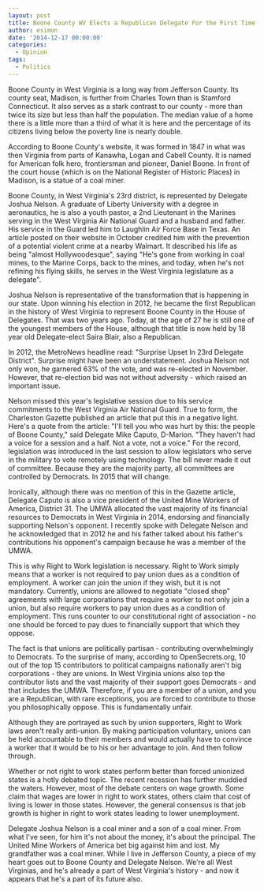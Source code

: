 ```yaml
---
layout: post
title: Boone County WV Elects a Republican Delegate For the First Time Ever
author: esimon
date: '2014-12-17 00:00:00'
categories:
  - Opinion
tags:
  - Politics
---
```

Boone County in West Virginia is a long way from Jefferson County. Its county seat, Madison, is further from Charles Town than is Stamford Connecticut. It also serves as a stark contrast to our county - more than twice its size but less than half the population. The median value of a home there is a little more than a third of what it is here and the percentage of its citizens living below the poverty line is nearly double. 

According to Boone County's website, it was formed in 1847 in what was then Virginia from parts of Kanawha, Logan and Cabell County. It is named for American folk hero, frontiersman and pioneer, Daniel Boone. In front of the court house (which is on the National Register of Historic Places) in Madison, is a statue of a coal miner. 

Boone County, in West Virginia's 23rd district, is represented by Delegate Joshua Nelson. A graduate of Liberty University with a degree in aeronautics, he is also a youth pastor, a 2nd Lieutenant in the Marines serving in the West Virginia Air National Guard and a husband and father. His service in the Guard led him to Laughlin Air Force Base in Texas. An article posted on their website in October credited him with the prevention of a potential violent crime at a nearby Walmart. It described his life as being "almost Hollywoodesque", saying "He's gone from working in coal mines, to the Marine Corps, back to the mines, and today, when he's not refining his flying skills, he serves in the West Virginia legislature as a delegate".

Joshua Nelson is representative of the transformation that is happening in our state. Upon winning his election in 2012, he became the first Republican in the history of West Virginia to represent Boone County in the House of Delegates. That was two years ago. Today, at the age of 27 he is still one of the youngest members of the House, although that title is now held by 18 year old Delegate-elect Saira Blair, also a Republican. 

In 2012, the MetroNews headline read: "Surprise Upset In 23rd Delegate District". Surprise might have been an understatement. Joshua Nelson not only won, he garnered 63% of the vote, and was re-elected in November. However, that re-election bid was not without adversity - which raised an important issue. 

Nelson missed this year's legislative session due to his service commitments to the West Virginia Air National Guard. True to form, the Charleston Gazette published an article that put this in a negative light. Here's a quote from the article: "I'll tell you who was hurt by this: the people of Boone County," said Delegate Mike Caputo, D-Marion. "They haven't had a voice for a session and a half. Not a vote, not a voice." For the record, legislation was introduced in the last session to allow legislators who serve in the military to vote remotely using technology. The bill never made it out of committee. Because they are the majority party, all committees are controlled by Democrats. In 2015 that will change. 

Ironically, although there was no mention of this in the Gazette article, Delegate Caputo is also a vice president of the United Mine Workers of America, District 31. The UMWA allocated the vast majority of its financial resources to Democrats in West Virginia in 2014, endorsing and financially supporting Nelson's opponent. I recently spoke with Delegate Nelson and he acknowledged that in 2012 he and his father talked about his father's contributions his opponent's campaign because he was a member of the UMWA. 

This is why Right to Work legislation is necessary. Right to Work simply means that a worker is not required to pay union dues as a condition of employment. A worker can join the union if they wish, but it is not mandatory. Currently, unions are allowed to negotiate "closed shop" agreements with large corporations that require a worker to not only join a union, but also require workers to pay union dues as a condition of employment. This runs counter to our constitutional right of association - no one should be forced to pay dues to financially support that which they oppose. 

The fact is that unions are politically partisan - contributing overwhelmingly to Democrats. To the surprise of many, according to OpenSecrets.org, 10 out of the top 15 contributors to political campaigns nationally aren't big corporations - they are unions. In West Virginia unions also top the contributor lists and the vast majority of their support goes Democrats - and that includes the UMWA. Therefore, if you are a member of a union, and you are a Republican, with rare exceptions, you are forced to contribute to those you philosophically oppose. This is fundamentally unfair. 

Although they are portrayed as such by union supporters, Right to Work laws aren't really anti-union. By making participation voluntary, unions can be held accountable to their members and would actually have to convince a worker that it would be to his or her advantage to join. And then follow through. 

Whether or not right to work states perform better than forced unionized states is a hotly debated topic. The recent recession has further muddied the waters. However, most of the debate centers on wage growth. Some claim that wages are lower in right to work states, others claim that cost of living is lower in those states. However, the general consensus is that job growth is higher in right to work states leading to lower unemployment. 

Delegate Joshua Nelson is a coal miner and a son of a coal miner. From what I've seen, for him it's not about the money, it's about the principal. The United Mine Workers of America bet big against him and lost. My grandfather was a coal miner. While I live in Jefferson County, a piece of my heart goes out to Boone County and Delegate Nelson. We're all West Virginias, and he's already a part of West Virginia's history - and now it appears that he's a part of its future also. 

